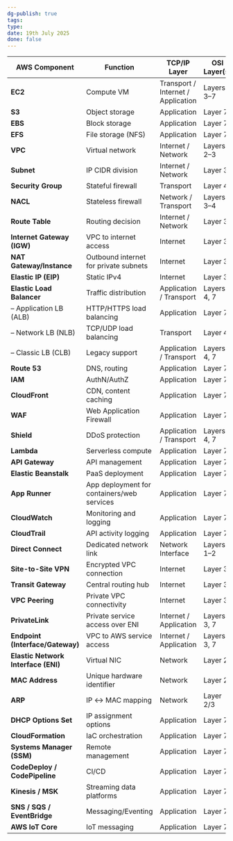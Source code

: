 ```yaml
---
dg-publish: true
tags: 
type: 
date: 19th July 2025
done: false
---
```



| **AWS Component**                   | **Function**                               | **TCP/IP Layer**                   | **OSI Layer(s)** |
| ----------------------------------- | ------------------------------------------ | ---------------------------------- | ---------------- |
| **EC2**                             | Compute VM                                 | Transport / Internet / Application | Layers 3–7       |
| **S3**                              | Object storage                             | Application                        | Layer 7          |
| **EBS**                             | Block storage                              | Application                        | Layer 7          |
| **EFS**                             | File storage (NFS)                         | Application                        | Layer 7          |
| **VPC**                             | Virtual network                            | Internet / Network                 | Layers 2–3       |
| **Subnet**                          | IP CIDR division                           | Internet / Network                 | Layer 3          |
| **Security Group**                  | Stateful firewall                          | Transport                          | Layer 4          |
| **NACL**                            | Stateless firewall                         | Network / Transport                | Layers 3–4       |
| **Route Table**                     | Routing decision                           | Internet / Network                 | Layer 3          |
| **Internet Gateway (IGW)**          | VPC to internet access                     | Internet                           | Layer 3          |
| **NAT Gateway/Instance**            | Outbound internet for private subnets      | Internet                           | Layer 3          |
| **Elastic IP (EIP)**                | Static IPv4                                | Internet                           | Layer 3          |
| **Elastic Load Balancer**           | Traffic distribution                       | Application / Transport            | Layers 4, 7      |
| – Application LB (ALB)              | HTTP/HTTPS load balancing                  | Application                        | Layer 7          |
| – Network LB (NLB)                  | TCP/UDP load balancing                     | Transport                          | Layer 4          |
| – Classic LB (CLB)                  | Legacy support                             | Application / Transport            | Layers 4, 7      |
| **Route 53**                        | DNS, routing                               | Application                        | Layer 7          |
| **IAM**                             | AuthN/AuthZ                                | Application                        | Layer 7          |
| **CloudFront**                      | CDN, content caching                       | Application                        | Layer 7          |
| **WAF**                             | Web Application Firewall                   | Application                        | Layer 7          |
| **Shield**                          | DDoS protection                            | Application / Transport            | Layers 4, 7      |
| **Lambda**                          | Serverless compute                         | Application                        | Layer 7          |
| **API Gateway**                     | API management                             | Application                        | Layer 7          |
| **Elastic Beanstalk**               | PaaS deployment                            | Application                        | Layer 7          |
| **App Runner**                      | App deployment for containers/web services | Application                        | Layer 7          |
| **CloudWatch**                      | Monitoring and logging                     | Application                        | Layer 7          |
| **CloudTrail**                      | API activity logging                       | Application                        | Layer 7          |
| **Direct Connect**                  | Dedicated network link                     | Network Interface                  | Layers 1–2       |
| **Site-to-Site VPN**                | Encrypted VPC connection                   | Internet                           | Layer 3          |
| **Transit Gateway**                 | Central routing hub                        | Internet                           | Layer 3          |
| **VPC Peering**                     | Private VPC connectivity                   | Internet                           | Layer 3          |
| **PrivateLink**                     | Private service access over ENI            | Internet / Application             | Layers 3, 7      |
| **Endpoint (Interface/Gateway)**    | VPC to AWS service access                  | Internet / Application             | Layers 3, 7      |
| **Elastic Network Interface (ENI)** | Virtual NIC                                | Network                            | Layer 2          |
| **MAC Address**                     | Unique hardware identifier                 | Network                            | Layer 2          |
| **ARP**                             | IP ↔ MAC mapping                           | Network                            | Layer 2/3        |
| **DHCP Options Set**                | IP assignment options                      | Application                        | Layer 7          |
| **CloudFormation**                  | IaC orchestration                          | Application                        | Layer 7          |
| **Systems Manager (SSM)**           | Remote management                          | Application                        | Layer 7          |
| **CodeDeploy / CodePipeline**       | CI/CD                                      | Application                        | Layer 7          |
| **Kinesis / MSK**                   | Streaming data platforms                   | Application                        | Layer 7          |
| **SNS / SQS / EventBridge**         | Messaging/Eventing                         | Application                        | Layer 7          |
| **AWS IoT Core**                    | IoT messaging                              | Application                        | Layer 7          |
